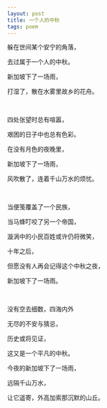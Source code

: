```yaml
---
layout: post
title: 一个人的中秋
tags: poem
---
```



躲在世间某个安宁的角落，

去过属于一个人的中秋。

新加坡下了一场雨，

打湿了，散在水雾里故乡的花舟。

<br>

四处张望时总有喧嚣，

艰困的日子中也总有色彩。

在没有月色的夜晚里，

新加坡下了一场雨，

风吹散了，连着千山万水的烦忧。

<br>

当便笺覆盖了一个民族，

当马蜂叮咬了另一个帝国，

漩涡中的小民百姓或许仍将微笑，

十年之后，

但愿没有人再会记得这个中秋之夜，

新加坡下了一场雨。

<br>

没有空去细数，四海内外

无尽的不安与猜忌，

历史或将见证，

这又是一个平凡的中秋。

今夜的新加坡下了一场雨，

远隔千山万水，

让它遥寄，外高加索那沉默的山丘。
